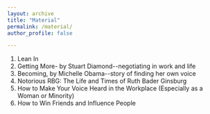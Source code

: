 ```yaml
---
layout: archive
title: "Material"
permalink: /material/
author_profile: false

---
```



1. Lean In 
2. Getting More- by Stuart Diamond--negotiating in work and life
3. Becoming, by Michelle Obama--story of finding her own voice
4. Notorious RBG: The Life and Times of Ruth Bader Ginsburg
5. How to Make Your Voice Heard in the Workplace (Especially as a Woman or Minority)
6. How to Win Friends and Influence People
